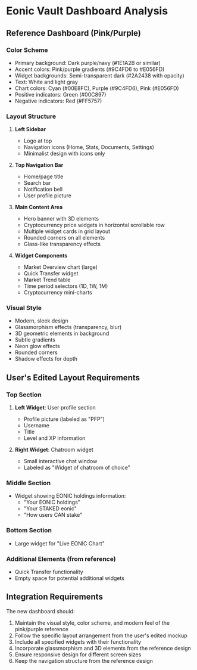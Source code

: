 # Eonic Vault Dashboard Analysis

## Reference Dashboard (Pink/Purple)

### Color Scheme
- Primary background: Dark purple/navy (#1E1A2B or similar)
- Accent colors: Pink/purple gradients (#9C4FD6 to #E056FD)
- Widget backgrounds: Semi-transparent dark (#2A2438 with opacity)
- Text: White and light gray
- Chart colors: Cyan (#00E8FC), Purple (#9C4FD6), Pink (#E056FD)
- Positive indicators: Green (#00C897)
- Negative indicators: Red (#FF5757)

### Layout Structure
1. **Left Sidebar**
   - Logo at top
   - Navigation icons (Home, Stats, Documents, Settings)
   - Minimalist design with icons only

2. **Top Navigation Bar**
   - Home/page title
   - Search bar
   - Notification bell
   - User profile picture

3. **Main Content Area**
   - Hero banner with 3D elements
   - Cryptocurrency price widgets in horizontal scrollable row
   - Multiple widget cards in grid layout
   - Rounded corners on all elements
   - Glass-like transparency effects

4. **Widget Components**
   - Market Overview chart (large)
   - Quick Transfer widget
   - Market Trend table
   - Time period selectors (1D, 1W, 1M)
   - Cryptocurrency mini-charts

### Visual Style
- Modern, sleek design
- Glassmorphism effects (transparency, blur)
- 3D geometric elements in background
- Subtle gradients
- Neon glow effects
- Rounded corners
- Shadow effects for depth

## User's Edited Layout Requirements

### Top Section
1. **Left Widget**: User profile section
   - Profile picture (labeled as "PFP")
   - Username
   - Title
   - Level and XP information

2. **Right Widget**: Chatroom widget
   - Small interactive chat window
   - Labeled as "Widget of chatroom of choice"

### Middle Section
- Widget showing EONIC holdings information:
  - "Your EONIC holdings"
  - "Your STAKED eonic"
  - "How users CAN stake"

### Bottom Section
- Large widget for "Live EONIC Chart"

### Additional Elements (from reference)
- Quick Transfer functionality
- Empty space for potential additional widgets

## Integration Requirements

The new dashboard should:
1. Maintain the visual style, color scheme, and modern feel of the pink/purple reference
2. Follow the specific layout arrangement from the user's edited mockup
3. Include all specified widgets with their functionality
4. Incorporate glassmorphism and 3D elements from the reference design
5. Ensure responsive design for different screen sizes
6. Keep the navigation structure from the reference design
